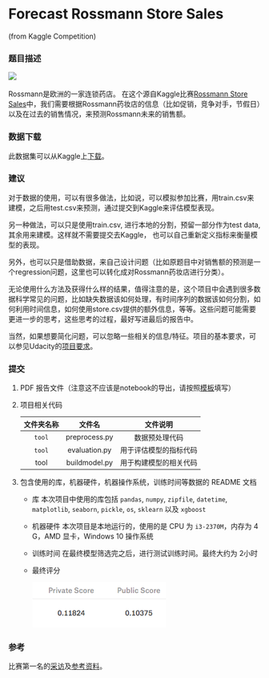 # Forecast Rossmann Store Sales 
(from Kaggle Competition)


### 题目描述

![](https://kaggle2.blob.core.windows.net/competitions/kaggle/4594/media/rossmann_banner2.png)

Rossmann是欧洲的一家连锁药店。 在这个源自Kaggle比赛[Rossmann Store Sales](https://www.kaggle.com/c/rossmann-store-sales)中，我们需要根据Rossmann药妆店的信息（比如促销，竞争对手，节假日）以及在过去的销售情况，来预测Rossmann未来的销售额。

### 数据下载 
此数据集可以从Kaggle上[下载](https://www.kaggle.com/c/rossmann-store-sales/data)。


### 建议

对于数据的使用，可以有很多做法，比如说，可以模拟参加比赛，用train.csv来建模，之后用test.csv来预测，通过提交到Kaggle来评估模型表现。

另一种做法，可以只是使用train.csv, 进行本地的分割，预留一部分作为test data, 其余用来建模。这样就不需要提交去Kaggle， 也可以自己重新定义指标来衡量模型的表现。

另外，也可以只是借助数据，来自己设计问题（比如原题目中对销售额的预测是一个regression问题，这里也可以转化成对Rossmann药妆店进行分类）。

无论使用什么方法及获得什么样的结果，值得注意的是，这个项目中会遇到很多数据科学常见的问题，比如缺失数据该如何处理，有时间序列的数据该如何分割，如何利用时间信息，如何使用store.csv提供的额外信息，等等。这些问题可能需要更进一步的思考，这些思考的过程，最好写进最后的报告中。

当然，如果想要简化问题，可以忽略一些相关的信息/特征。项目的基本要求，可以参见Udacity的[项目要求](https://review.udacity.com/#!/rubrics/273/view)。


### 提交
1. PDF 报告文件（注意这不应该是notebook的导出，请按照[模板](https://github.com/nd009/machine-learning/blob/zh-cn/projects/capstone/capstone_report_template.md)填写）

2. 项目相关代码

   | 文件夹名称 |    文件名     |        文件说明        |
   | :--------: | :-----------: | :--------------------: |
   |   `tool`   | preprocess.py |     数据预处理代码     |
   |   `tool`   | evaluation.py | 用于评估模型的指标代码 |
   |    tool    | buildmodel.py | 用于构建模型的相关代码 |

   

3. 包含使用的库，机器硬件，机器操作系统，训练时间等数据的 README 文档

   * 库	本次项目中使用的库包括 `pandas`, `numpy`, `zipfile`, `datetime`, `matplotlib`, `seaborn`, `pickle`, `os`, `sklearn` 以及 `xgboost`

   * 机器硬件       本次项目是本地运行的，使用的是 CPU 为 `i3-2370M`，内存为 4 G，AMD 显卡，Windows 10 操作系统

   * 训练时间        在最终模型筛选完之后，进行测试训练时间。最终大约为 2小时

   * 最终评分

     ![image-20180818172052520](img/score.png)


### 参考
比赛第一名的[采访](http://blog.kaggle.com/2015/12/21/rossmann-store-sales-winners-interview-1st-place-gert/)及[参考资料](https://www.kaggle.com/c/rossmann-store-sales/forums/t/18024/model-documentation-1st-place)。




